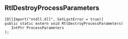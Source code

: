 ## RtlDestroyProcessParameters

```
[DllImport("ntdll.dll", SetLastError = true)]
public static extern void RtlDestroyProcessParameters(
   IntPtr ProcessParameters
);
```

